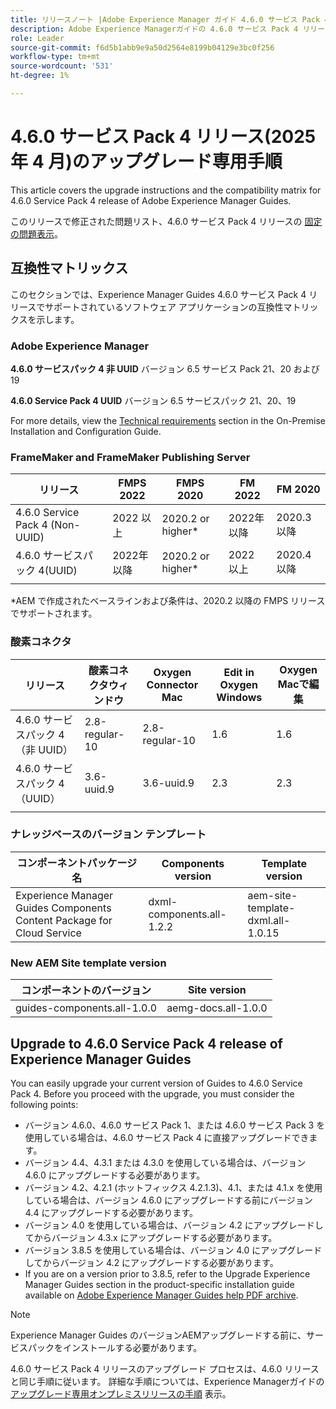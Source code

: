 ```yaml
---
title: リリースノート |Adobe Experience Manager ガイド 4.6.0 サービス Pack 4 リリースのアップグレード専用の説明
description: Adobe Experience Managerガイドの 4.6.0 サービス Pack 4 リリースにアップグレードする方法について説明します。
role: Leader
source-git-commit: f6d5b1abb9e9a50d2564e8199b04129e3bc0f256
workflow-type: tm+mt
source-wordcount: '531'
ht-degree: 1%

---
```


# 4.6.0 サービス Pack 4 リリース(2025 年 4 月)のアップグレード専用手順

This article covers the upgrade instructions and the  compatibility matrix for 4.6.0 Service Pack 4 release of Adobe Experience Manager Guides.

このリリースで修正された問題リスト、4.6.0 サービス Pack 4 リリースの [固定 の問題表示](fixed-issues-4-6-0-sp4.md)。

## 互換性マトリックス

このセクションでは、Experience Manager Guides 4.6.0 サービス Pack 4 リリースでサポートされているソフトウェア アプリケーションの互換性マトリックスを示します。

### Adobe Experience Manager

**4.6.0 サービスパック 4 非 UUID**
バージョン 6.5 サービス Pack 21、20 および 19

**4.6.0 Service Pack 4 UUID**
バージョン 6.5 サービスパック 21、20、19

For more details, view the [Technical requirements](../install-guide/download-install-technical-requirements.md) section in the On-Premise Installation and Configuration Guide.

### FrameMaker and FrameMaker Publishing Server

| リリース | FMPS 2022 | FMPS 2020 | FM 2022 | FM 2020 |
| --- | --- | --- | --- | --- |
| 4.6.0 Service Pack 4 (Non-UUID) | 2022 以上 | 2020.2 or higher* | 2022年以降 | 2020.3 以降 |
| 4.6.0 サービスパック 4(UUID) | 2022年以降 | 2020.2 or higher* | 2022 以上 | 2020.4 以降 |
| | | | |

*AEM で作成されたベースラインおよび条件は、2020.2 以降の FMPS リリースでサポートされます。

### 酸素コネクタ

| リリース | 酸素コネクタウィンドウ | Oxygen Connector Mac | Edit in Oxygen Windows | Oxygen Macで編集 |
| --- | --- | --- |--- |--- |
| 4.6.0 サービスパック 4 （非 UUID） | 2.8-regular-10 | 2.8-regular-10 | 1.6 | 1.6 |
| 4.6.0 サービスパック 4 （UUID） | 3.6-uuid.9 | 3.6-uuid.9 | 2.3 | 2.3 |
|  |  |   |

### ナレッジベースのバージョン テンプレート

| コンポーネントパッケージ名 | Components version | Template version |
|---|---|---|
| Experience Manager Guides Components Content Package for Cloud Service | dxml-components.all-1.2.2 | aem-site-template-dxml.all-1.0.15 |

### New AEM Site template version

| コンポーネントのバージョン | Site version |
|---|---|
| guides-components.all-1.0.0 | aemg-docs.all-1.0.0 |

## Upgrade to 4.6.0 Service Pack 4 release of Experience Manager Guides

You can easily upgrade your current version of Guides to 4.6.0 Service Pack 4. Before you proceed with the upgrade, you must consider the following points:

- バージョン 4.6.0、4.6.0 サービス Pack 1、または 4.6.0 サービス Pack 3 を使用している場合は、4.6.0 サービス Pack 4 に直接アップグレードできます。
- バージョン 4.4、4.3.1 または 4.3.0 を使用している場合は、バージョン 4.6.0 にアップグレードする必要があります。
- バージョン 4.2、4.2.1 (ホットフィックス 4.2.1.3)、4.1、または 4.1.x を使用している場合は、バージョン 4.6.0 にアップグレードする前にバージョン 4.4 にアップグレードする必要があります。
- バージョン 4.0 を使用している場合は、バージョン 4.2 にアップグレードしてからバージョン 4.3.x にアップグレードする必要があります。
- バージョン 3.8.5 を使用している場合は、バージョン 4.0 にアップグレードしてからバージョン 4.2 にアップグレードする必要があります。
- If you are on a version prior to 3.8.5, refer to the Upgrade Experience Manager Guides section in the product-specific installation guide available on [Adobe Experience Manager Guides help PDF archive](https://helpx.adobe.com/xml-documentation-for-experience-manager/archive.html).

>[!NOTE]
>
>Experience Manager Guides のバージョンAEMアップグレードする前に、サービスパックをインストールする必要があります。

4.6.0 サービス Pack 4 リリースのアップグレード プロセスは、4.6.0 リリースと同じ手順に従います。 詳細な手順については、Experience Managerガイドの [アップグレード専用オンプレミスリリースの手順](../install-guide/upgrade-xml-documentation.md) 表示。
